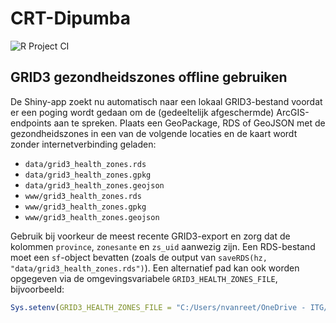 # CRT-Dipumba
![R Project CI](https://github.com/nickvanreet/CRT-Dipumba/actions/workflows/ci.yml/badge.svg)

## GRID3 gezondheidszones offline gebruiken

De Shiny-app zoekt nu automatisch naar een lokaal GRID3-bestand voordat er een poging
wordt gedaan om de (gedeeltelijk afgeschermde) ArcGIS-endpoints aan te spreken. Plaats
een GeoPackage, RDS of GeoJSON met de gezondheidszones in een van de volgende locaties en
de kaart wordt zonder internetverbinding geladen:

- `data/grid3_health_zones.rds`
- `data/grid3_health_zones.gpkg`
- `data/grid3_health_zones.geojson`
- `www/grid3_health_zones.rds`
- `www/grid3_health_zones.gpkg`
- `www/grid3_health_zones.geojson`

Gebruik bij voorkeur de meest recente GRID3-export en zorg dat de kolommen
`province`, `zonesante` en `zs_uid` aanwezig zijn. Een RDS-bestand moet een `sf`-object
bevatten (zoals de output van `saveRDS(hz, "data/grid3_health_zones.rds")`). Een
alternatief pad kan ook worden opgegeven via de omgevingsvariabele
`GRID3_HEALTH_ZONES_FILE`, bijvoorbeeld:

```r
Sys.setenv(GRID3_HEALTH_ZONES_FILE = "C:/Users/nvanreet/OneDrive - ITG/Documenten/GitHub/data/grid3_health_zones.rds")
```
